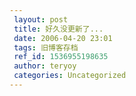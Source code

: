 ```yaml
---
 layout: post
 title: 好久没更新了...
 date: 2006-04-20 23:01
 tags: 旧博客存档
 ref_id: 1536955198635
 author: teryoy
 categories: Uncategorized
---
```

